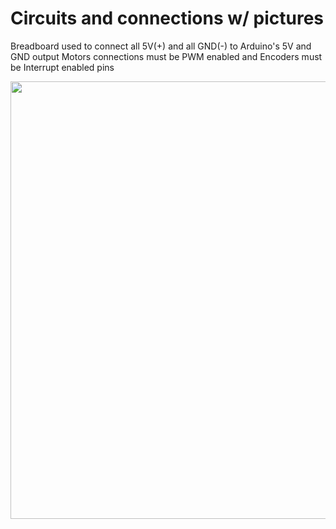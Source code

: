 # Circuits and connections w/ pictures

Breadboard used to connect all 5V(+) and all GND(-) to Arduino's 5V and GND output
Motors connections must be PWM enabled and Encoders must be Interrupt enabled pins

<img src="https://imgur.com/FCEn5lZ.jpg" width="700">
